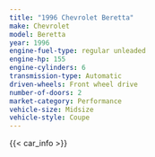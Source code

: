 ```yaml
---
title: "1996 Chevrolet Beretta"
make: Chevrolet
model: Beretta
year: 1996
engine-fuel-type: regular unleaded
engine-hp: 155
engine-cylinders: 6
transmission-type: Automatic
driven-wheels: Front wheel drive
number-of-doors: 2
market-category: Performance
vehicle-size: Midsize
vehicle-style: Coupe
---
```


{{< car_info >}}
